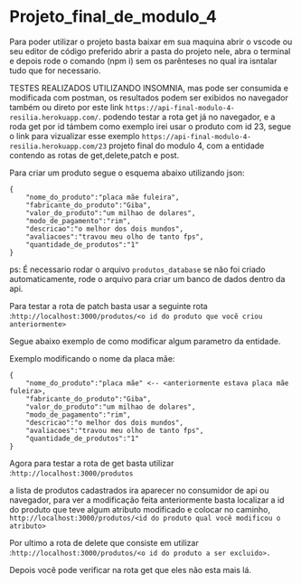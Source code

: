 
# Projeto_final_de_modulo_4
Para poder utilizar o projeto basta baixar em sua maquina abrir o vscode ou seu editor de código preferido abrir a pasta do projeto nele, abra o terminal e depois rode o comando (npm i) sem os 
parênteses no qual ira isntalar tudo que for necessario.

TESTES REALIZADOS UTILIZANDO INSOMNIA, mas pode ser consumida e modificada com postman, os resultados podem ser exibidos no navegador também ou direto por este link ```https://api-final-modulo-4-resilia.herokuapp.com/```. podendo testar a rota get já no navegador, e a roda get por id támbem como exemplo irei usar o produto com id 23, segue o link para vizualizar esse exemplo ```https://api-final-modulo-4-resilia.herokuapp.com/23```
projeto final do modulo 4, com a entidade <produtos> contendo as rotas de get,delete,patch e post.

Para criar um produto segue o esquema abaixo utilizando json:
```
{
    "nome_do_produto":"placa mãe fuleira",
    "fabricante_do_produto":"Giba",
    "valor_do_produto":"um milhao de dolares",
    "modo_de_pagamento":"rim",
    "descricao":"o melhor dos dois mundos",
    "avaliacoes":"travou meu olho de tanto fps",
    "quantidade_de_produtos":"1" 
}
```
ps: É necessario rodar o arquivo ```produtos_database``` se não foi criado automaticamente, rode o arquivo para criar um banco de dados dentro da api.

Para testar a rota de patch basta usar a seguinte rota :```http://localhost:3000/produtos/<o id do produto que vocẽ criou anteriormente>``` 

Segue abaixo exemplo de como modificar algum parametro da entidade.

Exemplo modificando o nome da placa mãe:
```
{  
    "nome_do_produto":"placa mãe" <-- <anteriormente estava placa mãe fuleira>,
    "fabricante_do_produto":"Giba",
    "valor_do_produto":"um milhao de dolares",
    "modo_de_pagamento":"rim",
    "descricao":"o melhor dos dois mundos",
    "avaliacoes":"travou meu olho de tanto fps",
    "quantidade_de_produtos":"1"
}
```
Agora para testar a rota de get basta utilizar :```http://localhost:3000/produtos```

a lista de produtos cadastrados ira aparecer no consumidor de api ou navegador, para ver a modificação feita anteriormente basta localizar a id do produto
que teve algum atributo modificado e colocar no caminho, ```http://localhost:3000/produtos/<id do produto qual você modificou o atributo>```

Por ultimo a rota de delete que consiste em utilizar :```http://localhost:3000/produtos/<o id do produto a ser excluido>.```

Depois você pode verificar na rota get que eles não esta mais lá.
